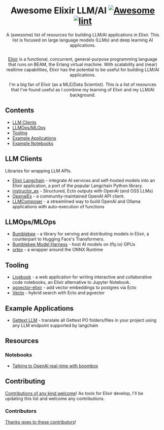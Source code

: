 <div align="center">

<!-- title -->

<!--lint ignore no-dead-urls-->

# Awesome Elixir LLM/AI  [![Awesome](https://awesome.re/badge.svg)](https://awesome.re) [![lint](https://github.com/druyang/awesome-elixir-llm-ai/actions/workflows/lint.yaml/badge.svg)](https://github.com/druyang/awesome-elixir-llm-ai/actions/workflows/lint.yaml)

<!-- subtitle -->

A (awesome) list of resources for building LLM/AI applications in Elixir. This list is focused on large language models (LLMs) and deep learning AI applications.

<!-- image -->

<a href="" target="_blank" rel="noopener noreferrer">
  <img src="" />
</a>

<!-- description -->

[Elixir](https://elixir-lang.org/) is a functional, concurrent, general-purpose programming language that runs on BEAM, the Erlang virtual machine. 
With scalability and (near) realtime capabilities, Elixir has the potential to be useful for building LLM/AI applications.

I'm a big fan of Elixir (as a MLE/Data Scientist). This is a list of resources that I've found useful as I combine my learning of Elixir and my LLM/AI background.

</div>

<!-- TOC -->

## Contents

- [LLM Clients](#llm-clients)
- [LLMOps/MLOps](#llmops-mlops)
- [Tooling](#tooling)
- [Example Applications](#example-applications)
- [Example Notebooks](#example-notebooks)

## LLM Clients

Libraries for wrapping LLM APIs.

- [Elixir Langchain](https://github.com/brainlid/langchain) - integrate AI services and self-hosted models into an Elixir application, a port of the popular Langchain Python library.
- [instructor_ex](https://github.com/thmsmlr/instructor_ex) - Structured, Ecto outputs with OpenAI (and OSS LLMs)
- [OpenaiEx](https://github.com/cyberchitta/openai_ex) - a community-maintained OpenAI API client.
- [LLMComposer](https://github.com/doofinder/llm_composer) - a streamlined way to build OpenAI and Ollama applications with auto-execution of functions 

## LLMOps/MLOps

- [Bumblebee](https://github.com/elixir-nx/bumblebee) - a library for serving and distributing models in Elixir, a counterpart to Hugging Face's Transformers.
- [Bumblebee Model Harness](https://github.com/fly-apps/bumblebee-model-harness) - host AI models on (fly.io) GPUs 
- [ortex](https://github.com/elixir-nx/ortex) - a wrapper around the ONNX Runtime 

## Tooling

- [Livebook](https://github.com/livebook-dev/livebook) - a web application for writing interactive and collaborative code notebooks, an Elixir alternative to Jupyter Notebook. 
- [pgvector-elixir](https://github.com/pgvector/pgvector-elixir) - add vector embeddings to postgres via Ecto 
- [Vecto](https://github.com/agoodway/vecto) - hybrid search with Ecto and pgvector


## Example Applications
- [Gettext LLM](https://github.com/paulsabou/gettext_llm) - translate all Gettext PO folders/files in your project using any LLM endpoint supported by langchain


## Resources

### Notebooks 

- [Talking to OpenAI real-time with boombox](https://github.com/membraneframework/boombox/blob/master/boombox_examples_data/talk_to_llm.html)



## Contributing

[Contributions of any kind welcome](contributing.md)! As tools for Elixir develop, I'll be updating this list and welcome any contributions.

### Contributors

[Thanks goes to these contributors](https://github.com/druyang/awesome-elixir-llm-ai/graphs/contributors)!
